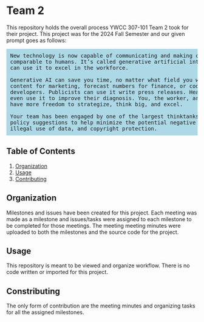 # Team 2

This repository holds the overall process YWCC 307-101 Team 2 took for their project. This project was for the 2024 Fall Semester and our given prompt goes as follows:

<pre style="background-color: lightblue; padding: 10px;">New technology is now capable of communicating and making content in ways
comparable to humans. It’s called generative artificial intelligence (AI), and you
can use it to excel in the workforce.

Generative AI can save you time, no matter what field you work in. It can create
content for marketing, forecast numbers for finance, or code for software
developers. Publicists can use it write press releases. Health professionals can
even use it to improve their diagnosis. You, the worker, are still in charge, you just
have more freedom to strategize, think big, and excel.

Your team has been engaged by one of the largest thinktanks to help propose
policy suggestions to help minimize the potential negative impact of bias,
illegal use of data, and copyright protection.</pre>

## Table of Contents

1. [Organization](#organization)
2. [Usage](#usage)
3. [Contributing](#contributing)

## Organization

Milestones and issues have been created for this project. Each meeting was made as a milestone and issues/tasks were assigned to each milestone to be completed for those meetings. The meeting 
meeting minutes were uploaded to both the milestones and the source code for the project.

## Usage

This repository is meant to be viewed and organize workflow. There is no code written or imported for this project. 

## Constributing

The only form of contribution are the meeting minutes and organizing tasks for all the assigned milestones. 
